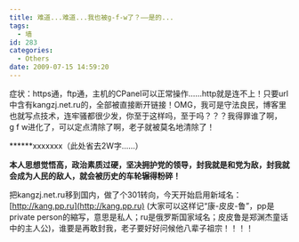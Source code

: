 ```yaml
---
title: 难道...难道...我也被g-f-w了？——是的...
tags:
  - 墙
id: 283
categories:
  - Others
date: 2009-07-15 14:59:20
---
```


症状：https通，ftp通，主机的CPanel可以正常操作……http就是连不上！只要url中含有kangzj.net.ru的，全部被直接断开链接！OMG，我可是守法良民，博客里也就写点技术，连牢骚都很少发，你至于这样吗，至于吗？？？我得罪谁了啊，  g f w进化了，可以定点清除了啊，老子就被莫名地清除了！

******xxxxxxx（此处省去2W字……）

**本人思想觉悟高，政治素质过硬，坚决拥护党的领导，封我就是和党为敌，封我就会成为人民的敌人，就会被历史的车轮辗得粉碎！**

把kangzj.net.ru移到国内，做了个301转向，今天开始启用新域名：[http://kang.pp.ru](http://kang.pp.ru) (大家可以这样记“康-皮皮-鲁”，pp是private person的縮写，意思是私人；ru是俄罗斯国家域名；皮皮鲁是郑渊杰童话中的主人公)，谁要是再敢封我，老子要好好问候他八辈子祖宗！！！！
